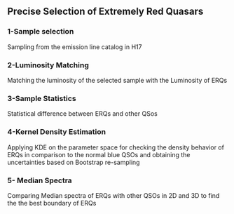 ## Precise Selection of Extremely Red Quasars

### 1-Sample selection 
Sampling from the emission line catalog in H17
### 2-Luminosity Matching
Matching the luminosity of the selected sample with the Luminosity of ERQs
### 3-Sample Statistics 
Statistical difference between ERQs and other QSos
### 4-Kernel Density Estimation
 Applying KDE on the parameter space for checking the density 
behavior of ERQs in comparison to the normal blue QSOs and obtaining the 
uncertainties based on Bootstrap re-sampling
### 5- Median Spectra 
Comparing Median spectra of ERQs with other QSOs in 2D and 3D to find the the
best boundary of ERQs
